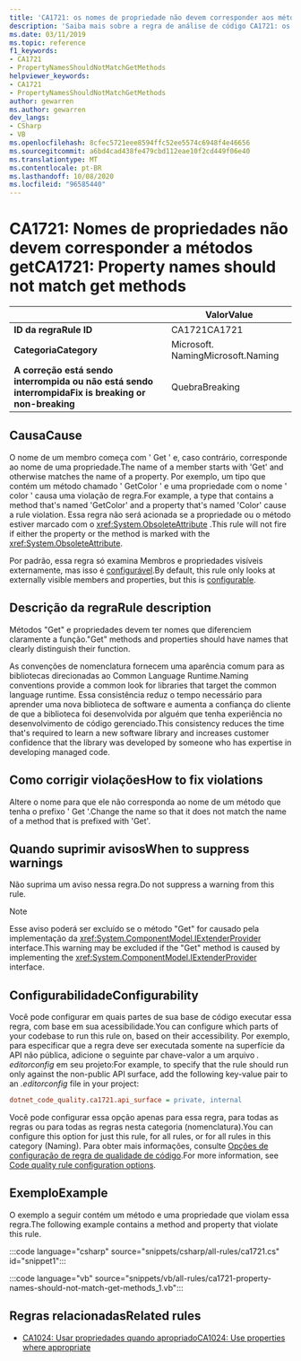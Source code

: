 ```yaml
---
title: 'CA1721: os nomes de propriedade não devem corresponder aos métodos get (análise de código)'
description: 'Saiba mais sobre a regra de análise de código CA1721: os nomes de propriedade não devem corresponder aos métodos get'
ms.date: 03/11/2019
ms.topic: reference
f1_keywords:
- CA1721
- PropertyNamesShouldNotMatchGetMethods
helpviewer_keywords:
- CA1721
- PropertyNamesShouldNotMatchGetMethods
author: gewarren
ms.author: gewarren
dev_langs:
- CSharp
- VB
ms.openlocfilehash: 8cfec5721eee8594ffc52ee5574c6948f4e46656
ms.sourcegitcommit: a6bd4cad438fe479cbd112eae10f2cd449f06e40
ms.translationtype: MT
ms.contentlocale: pt-BR
ms.lasthandoff: 10/08/2020
ms.locfileid: "96585440"
---
```

# <a name="ca1721-property-names-should-not-match-get-methods"></a><span data-ttu-id="3df41-103">CA1721: Nomes de propriedades não devem corresponder a métodos get</span><span class="sxs-lookup"><span data-stu-id="3df41-103">CA1721: Property names should not match get methods</span></span>

| | <span data-ttu-id="3df41-104">Valor</span><span class="sxs-lookup"><span data-stu-id="3df41-104">Value</span></span> |
|-|-|
| <span data-ttu-id="3df41-105">**ID da regra**</span><span class="sxs-lookup"><span data-stu-id="3df41-105">**Rule ID**</span></span> |<span data-ttu-id="3df41-106">CA1721</span><span class="sxs-lookup"><span data-stu-id="3df41-106">CA1721</span></span>|
| <span data-ttu-id="3df41-107">**Categoria**</span><span class="sxs-lookup"><span data-stu-id="3df41-107">**Category**</span></span> |<span data-ttu-id="3df41-108">Microsoft. Naming</span><span class="sxs-lookup"><span data-stu-id="3df41-108">Microsoft.Naming</span></span>|
| <span data-ttu-id="3df41-109">**A correção está sendo interrompida ou não está sendo interrompida**</span><span class="sxs-lookup"><span data-stu-id="3df41-109">**Fix is breaking or non-breaking**</span></span> |<span data-ttu-id="3df41-110">Quebra</span><span class="sxs-lookup"><span data-stu-id="3df41-110">Breaking</span></span>|

## <a name="cause"></a><span data-ttu-id="3df41-111">Causa</span><span class="sxs-lookup"><span data-stu-id="3df41-111">Cause</span></span>

<span data-ttu-id="3df41-112">O nome de um membro começa com ' Get ' e, caso contrário, corresponde ao nome de uma propriedade.</span><span class="sxs-lookup"><span data-stu-id="3df41-112">The name of a member starts with 'Get' and otherwise matches the name of a property.</span></span> <span data-ttu-id="3df41-113">Por exemplo, um tipo que contém um método chamado ' GetColor ' e uma propriedade com o nome ' color ' causa uma violação de regra.</span><span class="sxs-lookup"><span data-stu-id="3df41-113">For example, a type that contains a method that's named 'GetColor' and a property that's named 'Color' cause a rule violation.</span></span>
<span data-ttu-id="3df41-114">Essa regra não será acionada se a propriedade ou o método estiver marcado com o <xref:System.ObsoleteAttribute> .</span><span class="sxs-lookup"><span data-stu-id="3df41-114">This rule will not fire if either the property or the method is marked with the <xref:System.ObsoleteAttribute>.</span></span>

<span data-ttu-id="3df41-115">Por padrão, essa regra só examina Membros e propriedades visíveis externamente, mas isso é [configurável](#configurability).</span><span class="sxs-lookup"><span data-stu-id="3df41-115">By default, this rule only looks at externally visible members and properties, but this is [configurable](#configurability).</span></span>

## <a name="rule-description"></a><span data-ttu-id="3df41-116">Descrição da regra</span><span class="sxs-lookup"><span data-stu-id="3df41-116">Rule description</span></span>

<span data-ttu-id="3df41-117">Métodos "Get" e propriedades devem ter nomes que diferenciem claramente a função.</span><span class="sxs-lookup"><span data-stu-id="3df41-117">"Get" methods and properties should have names that clearly distinguish their function.</span></span>

<span data-ttu-id="3df41-118">As convenções de nomenclatura fornecem uma aparência comum para as bibliotecas direcionadas ao Common Language Runtime.</span><span class="sxs-lookup"><span data-stu-id="3df41-118">Naming conventions provide a common look for libraries that target the common language runtime.</span></span> <span data-ttu-id="3df41-119">Essa consistência reduz o tempo necessário para aprender uma nova biblioteca de software e aumenta a confiança do cliente de que a biblioteca foi desenvolvida por alguém que tenha experiência no desenvolvimento de código gerenciado.</span><span class="sxs-lookup"><span data-stu-id="3df41-119">This consistency reduces the time that's required to learn a new software library and increases customer confidence that the library was developed by someone who has expertise in developing managed code.</span></span>

## <a name="how-to-fix-violations"></a><span data-ttu-id="3df41-120">Como corrigir violações</span><span class="sxs-lookup"><span data-stu-id="3df41-120">How to fix violations</span></span>

<span data-ttu-id="3df41-121">Altere o nome para que ele não corresponda ao nome de um método que tenha o prefixo ' Get '.</span><span class="sxs-lookup"><span data-stu-id="3df41-121">Change the name so that it does not match the name of a method that is prefixed with 'Get'.</span></span>

## <a name="when-to-suppress-warnings"></a><span data-ttu-id="3df41-122">Quando suprimir avisos</span><span class="sxs-lookup"><span data-stu-id="3df41-122">When to suppress warnings</span></span>

<span data-ttu-id="3df41-123">Não suprima um aviso nessa regra.</span><span class="sxs-lookup"><span data-stu-id="3df41-123">Do not suppress a warning from this rule.</span></span>

> [!NOTE]
> <span data-ttu-id="3df41-124">Esse aviso poderá ser excluído se o método "Get" for causado pela implementação da <xref:System.ComponentModel.IExtenderProvider> interface.</span><span class="sxs-lookup"><span data-stu-id="3df41-124">This warning may be excluded if the "Get" method is caused by implementing the <xref:System.ComponentModel.IExtenderProvider> interface.</span></span>

## <a name="configurability"></a><span data-ttu-id="3df41-125">Configurabilidade</span><span class="sxs-lookup"><span data-stu-id="3df41-125">Configurability</span></span>

<span data-ttu-id="3df41-126">Você pode configurar em quais partes de sua base de código executar essa regra, com base em sua acessibilidade.</span><span class="sxs-lookup"><span data-stu-id="3df41-126">You can configure which parts of your codebase to run this rule on, based on their accessibility.</span></span> <span data-ttu-id="3df41-127">Por exemplo, para especificar que a regra deve ser executada somente na superfície da API não pública, adicione o seguinte par chave-valor a um arquivo *. editorconfig* em seu projeto:</span><span class="sxs-lookup"><span data-stu-id="3df41-127">For example, to specify that the rule should run only against the non-public API surface, add the following key-value pair to an *.editorconfig* file in your project:</span></span>

```ini
dotnet_code_quality.ca1721.api_surface = private, internal
```

<span data-ttu-id="3df41-128">Você pode configurar essa opção apenas para essa regra, para todas as regras ou para todas as regras nesta categoria (nomenclatura).</span><span class="sxs-lookup"><span data-stu-id="3df41-128">You can configure this option for just this rule, for all rules, or for all rules in this category (Naming).</span></span> <span data-ttu-id="3df41-129">Para obter mais informações, consulte [Opções de configuração de regra de qualidade de código](../code-quality-rule-options.md).</span><span class="sxs-lookup"><span data-stu-id="3df41-129">For more information, see [Code quality rule configuration options](../code-quality-rule-options.md).</span></span>

## <a name="example"></a><span data-ttu-id="3df41-130">Exemplo</span><span class="sxs-lookup"><span data-stu-id="3df41-130">Example</span></span>

<span data-ttu-id="3df41-131">O exemplo a seguir contém um método e uma propriedade que violam essa regra.</span><span class="sxs-lookup"><span data-stu-id="3df41-131">The following example contains a method and property that violate this rule.</span></span>

:::code language="csharp" source="snippets/csharp/all-rules/ca1721.cs" id="snippet1":::

:::code language="vb" source="snippets/vb/all-rules/ca1721-property-names-should-not-match-get-methods_1.vb":::

## <a name="related-rules"></a><span data-ttu-id="3df41-132">Regras relacionadas</span><span class="sxs-lookup"><span data-stu-id="3df41-132">Related rules</span></span>

- [<span data-ttu-id="3df41-133">CA1024: Usar propriedades quando apropriado</span><span class="sxs-lookup"><span data-stu-id="3df41-133">CA1024: Use properties where appropriate</span></span>](ca1024.md)
